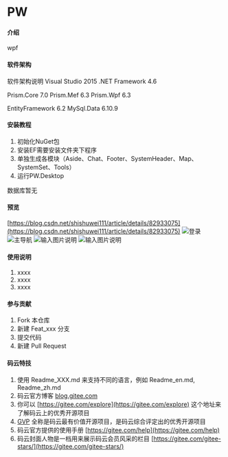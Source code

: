 # PW

#### 介绍
wpf

#### 软件架构
软件架构说明
Visual Studio 2015
.NET Framework 4.6

Prism.Core 7.0
Prism.Mef 6.3
Prism.Wpf 6.3

EntityFramework 6.2
MySql.Data 6.10.9

#### 安装教程

1.  初始化NuGet包
2.  安装EF需要安装文件夹下程序
3.  单独生成各模块（Aside、Chat、Footer、SystemHeader、Map、SystemSet、Tools）
4.  运行PW.Desktop

数据库暂无

#### 预览
[https://blog.csdn.net/shishuwei111/article/details/82933075](https://blog.csdn.net/shishuwei111/article/details/82933075)
![登录](https://images.gitee.com/uploads/images/2020/0727/135659_41bccf8d_545745.png "20181003180923780.png")
![主导航](https://images.gitee.com/uploads/images/2020/0727/135737_75a7071c_545745.png "20181003181111256.png")
![输入图片说明](https://images.gitee.com/uploads/images/2020/0727/135759_559ad54e_545745.png "20181003181145876.png")
![输入图片说明](https://images.gitee.com/uploads/images/2020/0727/135809_0e59e5a4_545745.png "20181003181214849.png")

#### 使用说明

1.  xxxx
2.  xxxx
3.  xxxx

#### 参与贡献

1.  Fork 本仓库
2.  新建 Feat_xxx 分支
3.  提交代码
4.  新建 Pull Request


#### 码云特技

1.  使用 Readme\_XXX.md 来支持不同的语言，例如 Readme\_en.md, Readme\_zh.md
2.  码云官方博客 [blog.gitee.com](https://blog.gitee.com)
3.  你可以 [https://gitee.com/explore](https://gitee.com/explore) 这个地址来了解码云上的优秀开源项目
4.  [GVP](https://gitee.com/gvp) 全称是码云最有价值开源项目，是码云综合评定出的优秀开源项目
5.  码云官方提供的使用手册 [https://gitee.com/help](https://gitee.com/help)
6.  码云封面人物是一档用来展示码云会员风采的栏目 [https://gitee.com/gitee-stars/](https://gitee.com/gitee-stars/)
